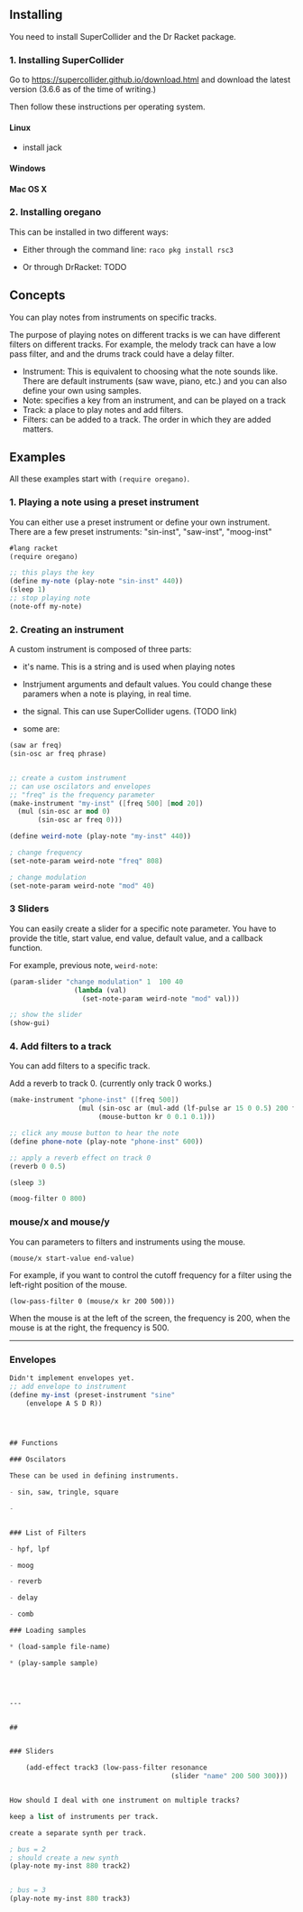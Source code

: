 
## Installing

You need to install SuperCollider and the Dr Racket package.

### 1. Installing SuperCollider

Go to https://supercollider.github.io/download.html and download the latest version (3.6.6 as of the time of writing.)

Then follow these instructions per operating system.

#### Linux

- install jack

#### Windows

#### Mac OS X


### 2. Installing oregano

This can be installed in two different ways:
- Either through the command line: `raco pkg install rsc3`

- Or through DrRacket: TODO



## Concepts

You can play notes from instruments on specific tracks.

The purpose of playing notes on different tracks is we can have different filters on different tracks. For example, the melody track can have a low pass filter, and and the drums track could have a delay filter.


- Instrument: This is equivalent to choosing what the note sounds like. There are default instruments (saw wave, piano, etc.) and you can also define your own using samples.
- Note: specifies a key from an instrument, and can be played on a track
- Track: a place to play notes and add filters.
- Filters: can be added to a track. The order in which they are added matters.


## Examples

All these examples start with `(require oregano)`.

### 1. Playing a note using a preset instrument

You can either use a preset instrument or define your own instrument. There are a few preset instruments: "sin-inst", "saw-inst", "moog-inst"

```scheme
#lang racket
(require oregano)

;; this plays the key 
(define my-note (play-note "sin-inst" 440))
(sleep 1)
;; stop playing note
(note-off my-note)
```
<!--
Or you can create a note object then play it.

```scheme

(define my-note2 (make-note "sin-inst" 880))

(note-on my-note2)
(sleep 1)
(note-off my-note2)
```
-->

### 2. Creating an instrument
 A custom instrument is composed of three parts:
- it's name. This is a string and is used when playing notes
- Instrjument arguments and default values. You could change these paramers when a note is playing, in real time.
- the signal. This can use SuperCollider ugens. (TODO link)

- some are:

```scheme
(saw ar freq)
(sin-osc ar freq phrase)
```

```scheme

;; create a custom instrument
;; can use oscilators and envelopes
;; "freq" is the frequency parameter
(make-instrument "my-inst" ([freq 500] [mod 20])
  (mul (sin-osc ar mod 0)
       (sin-osc ar freq 0)))

(define weird-note (play-note "my-inst" 440))

; change frequency
(set-note-param weird-note "freq" 808)

; change modulation
(set-note-param weird-note "mod" 40)

```


### 3 Sliders


You can easily create a slider for a specific note parameter. You have to provide the title, start value, end value, default value, and a callback function.

For example, previous note, `weird-note`:

```scheme
(param-slider "change modulation" 1  100 40
                (lambda (val)
                  (set-note-param weird-note "mod" val)))

;; show the slider
(show-gui)
```



### 4. Add filters to a track

You can add filters to a specific track.

Add a reverb to track 0. (currently only track 0 works.)

```scheme
(make-instrument "phone-inst" ([freq 500])
                 (mul (sin-osc ar (mul-add (lf-pulse ar 15 0 0.5) 200 freq) 0)
                      (mouse-button kr 0 0.1 0.1)))

;; click any mouse button to hear the note
(define phone-note (play-note "phone-inst" 600))

;; apply a reverb effect on track 0
(reverb 0 0.5)

(sleep 3)

(moog-filter 0 800)

```


### mouse/x and mouse/y

You can parameters to filters and instruments using the mouse.

    (mouse/x start-value end-value)

For example, if you want to control the cutoff frequency for a filter using the left-right position of the mouse.

    (low-pass-filter 0 (mouse/x kr 200 500)))

When the mouse is at the left of the screen, the frequency is 200, when the mouse is at the right, the frequency is 500.


---
### Envelopes

```scheme
Didn't implement envelopes yet.
;; add envelope to instrument
(define my-inst (preset-instrument "sine"
    (envelope A S D R))




## Functions

### Oscilators

These can be used in defining instruments.

- sin, saw, tringle, square

- 


### List of Filters

- hpf, lpf

- moog

- reverb

- delay

- comb

### Loading samples

* (load-sample file-name)

* (play-sample sample)




---


##


### Sliders

    (add-effect track3 (low-pass-filter resonance 
                                        (slider "name" 200 500 300)))


How should I deal with one instrument on multiple tracks?

keep a list of instruments per track.

create a separate synth per track.

; bus = 2
; should create a new synth
(play-note my-inst 880 track2)


; bus = 3
(play-note my-inst 880 track3)









